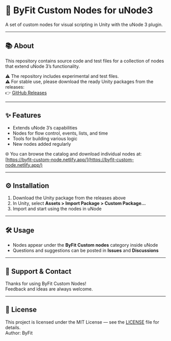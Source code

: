 # 🚀 ByFit Custom Nodes for uNode3

A set of custom nodes for visual scripting in Unity with the uNode 3 plugin.

---

## 📚 About

This repository contains source code and test files for a collection of nodes that extend uNode 3’s functionality.

⚠️ The repository includes experimental and test files.  
⚠️ For stable use, please download the ready Unity packages from the releases:  
👉 [GitHub Releases](https://github.com/Bioshock1990/ByFit-Custom-Nodes-uNode-3/releases)

---

## ✨ Features

- Extends uNode 3’s capabilities  
- Nodes for flow control, events, lists, and time  
- Tools for building various logic  
- New nodes added regularly

🌐 You can browse the catalog and download individual nodes at:  
[https://byfit-custom-node.netlify.app/](https://byfit-custom-node.netlify.app/)

---

## ⚙️ Installation

1. Download the Unity package from the releases above  
2. In Unity, select **Assets > Import Package > Custom Package...**  
3. Import and start using the nodes in uNode

---

## 🛠 Usage

- Nodes appear under the **ByFit Custom nodes** category inside uNode  
- Questions and suggestions can be posted in **Issues** and **Discussions**

---

## 💬 Support & Contact

Thanks for using ByFit Custom Nodes!  
Feedback and ideas are always welcome.

---

## 📄 License

This project is licensed under the MIT License — see the [LICENSE](LICENSE) file for details.  
Author: ByFit
